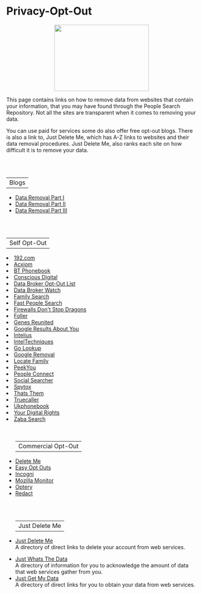 # Privacy-Opt-Out
<p align="center">
  <img width="250" height="175" src="https://www.cqcore.uk/wp-content/uploads/2024/06/Screenshot-2024-06-13-122030.png">
</p>
 <p>This page contains links on how to remove data from websites that contain your information, that you may have found through the People Search Repository. Not all the sites are transparent when it comes to removing your data.</p>
 <p>You can use paid for services some do also offer free opt-out blogs. There is also a link to, Just Delete Me, which has A-Z links to websites and their data removal procedures. Just Delete Me, also ranks each site on how difficult it is to remove your data.</p>
<br></br>
   <table>
        <tr>
            <td>Blogs</td>
        </tr>
    </table>
    <ul>
        <li><a href="https://firewallsdontstopdragons.com/osint-reconnaissance/">Data Removal Part I</a></li>
        <li><a href="https://firewallsdontstopdragons.com/osint-remediation/">Data Removal Part II</a></li>
        <li><a href="https://firewallsdontstopdragons.com/osint-final-steps/">Data Removal Part III</a></li>
    </ul>
   <br></br>
    <table>
        <tr>
            <td>Self Opt-Out</td>
        </tr>
    </table>
     <li><a href="https://www.192.com/c01/new-request/">192.com</a></li>
     <li><a href="https://www.acxiom.com/optout/">Acxiom</a></li>
     <li><a href="https://www.bt.com/help/landline/calling-features-and-security/how-do-i-sign-up-to-ex-directory-services-">BT Phonebook</a></li>
     <li><a href="https://consciousdigital.org/">Conscious Digital</a></li>
     <li><a href="https://github.com/yaelwrites/Big-Ass-Data-Broker-Opt-Out-List">Data Broker Opt-Out List</a></li>
     <li><a href="https://databrokerswatch.org/">Data Broker Watch</a></li>
     <li><a href="https://www.familysearch.org/en/help/helpcenter/article/can-i-request-to-remove-the-name-of-a-living-person-from-historical-records">Family Search</a></li>
     <li><a href="https://www.fastpeoplesearch.com/removal">Fast People Search</a></li>
     <li><a href="https://firewallsdontstopdragons.com/osint-reconnaissance/">Firewalls Don't Stop Dragons</a></li>
     <li><a href="https://foller.me/do-not-sell">Foller</a></li>
     <li><a href="https://www.genesreunited.co.uk/help/contact/support">Genes Reunited</a></li>
     <li><a href="https://support.google.com/websearch/answer/12719076">Google Results About You</a></li>
     <li><a href="https://www.intelius.com/privacy-center">Intelius</a></li>
     <li><a href="https://inteltechniques.com/links.html">IntelTechniques</a></li>
     <li><a href="https://golookup.com/support/contact-us">Go Lookup</a></li>
     <li><a href="https://support.google.com/websearch/answer/12719076">Google Removal</a></li>
     <li><a href="https://www.locatefamily.com/removal2.html">Locate Family</a></li>
     <li><a href="https://www.peekyou.com/about/contact/ccpa_optout/do_not_sell/">PeekYou</a></li>
     <li><a href="https://suppression.peopleconnect.us/login">People Connect</a></li>
     <li><a href="https://www.social-searcher.com/support/">Social Searcher</a></li>
     <li><a href="https://www.spytox.com/opt_out">Spytox</a></li>
     <li><a href="https://thatsthem.com/optout">Thats Them</a></li>
     <li><a href="https://www.truecaller.com/unlisting">Truecaller</a></li>
     <li><a href="https://www.ukphonebook.com/remove-me">Ukphonebook</a></li>
     <li><a href="https://yourdigitalrights.org/">Your Digital Rights</a></li>
     <li><a href="https://www.intelius.com/optout">Zaba Search</a></li>
</ul>
<br></br>
<ul>
    <table>
        <tr>
            <td>Commercial Opt-Out</td>
        </tr>
    </table>
     <li><a href="https://joindeleteme.com/blog/opt-out-guides/">Delete Me</a></li>
     <li><a href="https://easyoptouts.com/">Easy Opt Outs</a></li>
     <li><a href="https://blog.incogni.com/opt-out-guides/">Incogni</a></li>
     <li><a href="https://monitor.mozilla.org/?ref=news.itsfoss.com">Mozilla Monitor</a></li>
     <li><a href="https://www.optery.com/opt-out-guides/">Optery</a></li>
     <li><a href="https://redact.dev/">Redact</a></li>
</ul>
<br></br>
<ul>
    <table>
        <tr>
            <td>Just Delete Me</td>
        </tr>
    </table>
    <li><a href="https://justdeleteme.xyz/">Just Delete Me</a></li>A directory of direct links to delete your account from web services.
</ul>
<ul>
    <li><a href="https://justwhatsthedata.github.io/">Just Whats The Data</a></li>A directory of information for you to acknowledge the amount of data that web services gather from you.
    <li><a href="https://justgetmydata.com/">Just Get My Data</a></li>A directory of direct links for you to obtain your data from web services.
</ul>
<br></br>
